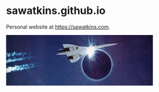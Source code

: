 # sawatkins.github.io
Personal website at https://sawatkins.com.  

![concord eclipse](/pics/concord8.jpeg)
